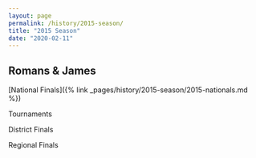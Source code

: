 ```yaml
---
layout: page
permalink: /history/2015-season/
title: "2015 Season"
date: "2020-02-11"
---
```


## Romans & James

[National Finals]({% link _pages/history/2015-season/2015-nationals.md %})

Tournaments

District Finals

Regional Finals
